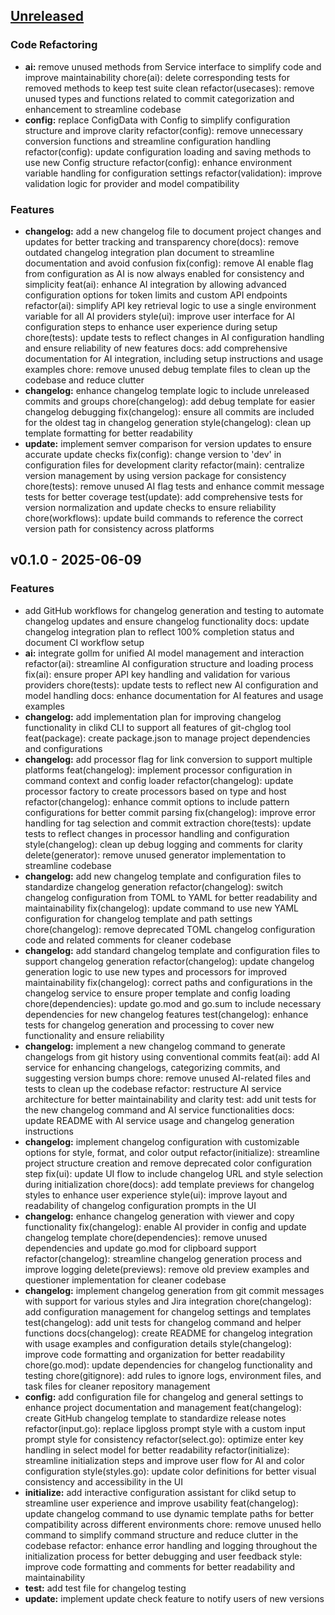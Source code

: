 <a name="unreleased"></a>
## [Unreleased]

### Code Refactoring
- **ai:** remove unused methods from Service interface to simplify code and improve maintainability chore(ai): delete corresponding tests for removed methods to keep test suite clean refactor(usecases): remove unused types and functions related to commit categorization and enhancement to streamline codebase
- **config:** replace ConfigData with Config to simplify configuration structure and improve clarity refactor(config): remove unnecessary conversion functions and streamline configuration handling refactor(config): update configuration loading and saving methods to use new Config structure refactor(config): enhance environment variable handling for configuration settings refactor(validation): improve validation logic for provider and model compatibility

### Features
- **changelog:** add a new changelog file to document project changes and updates for better tracking and transparency chore(docs): remove outdated changelog integration plan document to streamline documentation and avoid confusion fix(config): remove AI enable flag from configuration as AI is now always enabled for consistency and simplicity feat(ai): enhance AI integration by allowing advanced configuration options for token limits and custom API endpoints refactor(ai): simplify API key retrieval logic to use a single environment variable for all AI providers style(ui): improve user interface for AI configuration steps to enhance user experience during setup chore(tests): update tests to reflect changes in AI configuration handling and ensure reliability of new features docs: add comprehensive documentation for AI integration, including setup instructions and usage examples chore: remove unused debug template files to clean up the codebase and reduce clutter
- **changelog:** enhance changelog template logic to include unreleased commits and groups chore(changelog): add debug template for easier changelog debugging fix(changelog): ensure all commits are included for the oldest tag in changelog generation style(changelog): clean up template formatting for better readability
- **update:** implement semver comparison for version updates to ensure accurate update checks fix(config): change version to 'dev' in configuration files for development clarity refactor(main): centralize version management by using version package for consistency chore(tests): remove unused AI flag tests and enhance commit message tests for better coverage test(update): add comprehensive tests for version normalization and update checks to ensure reliability chore(workflows): update build commands to reference the correct version path for consistency across platforms


<a name="v0.1.0"></a>
## v0.1.0 - 2025-06-09
### Features
- add GitHub workflows for changelog generation and testing to automate changelog updates and ensure changelog functionality docs: update changelog integration plan to reflect 100% completion status and document CI workflow setup
- **ai:** integrate gollm for unified AI model management and interaction refactor(ai): streamline AI configuration structure and loading process fix(ai): ensure proper API key handling and validation for various providers chore(tests): update tests to reflect new AI configuration and model handling docs: enhance documentation for AI features and usage examples
- **changelog:** add implementation plan for improving changelog functionality in clikd CLI to support all features of git-chglog tool feat(package): create package.json to manage project dependencies and configurations
- **changelog:** add processor flag for link conversion to support multiple platforms feat(changelog): implement processor configuration in command context and config loader refactor(changelog): update processor factory to create processors based on type and host refactor(changelog): enhance commit options to include pattern configurations for better commit parsing fix(changelog): improve error handling for tag selection and commit extraction chore(tests): update tests to reflect changes in processor handling and configuration style(changelog): clean up debug logging and comments for clarity delete(generator): remove unused generator implementation to streamline codebase
- **changelog:** add new changelog template and configuration files to standardize changelog generation refactor(changelog): switch changelog configuration from TOML to YAML for better readability and maintainability fix(changelog): update command to use new YAML configuration for changelog template and path settings chore(changelog): remove deprecated TOML changelog configuration code and related comments for cleaner codebase
- **changelog:** add standard changelog template and configuration files to support changelog generation refactor(changelog): update changelog generation logic to use new types and processors for improved maintainability fix(changelog): correct paths and configurations in the changelog service to ensure proper template and config loading chore(dependencies): update go.mod and go.sum to include necessary dependencies for new changelog features test(changelog): enhance tests for changelog generation and processing to cover new functionality and ensure reliability
- **changelog:** implement a new changelog command to generate changelogs from git history using conventional commits feat(ai): add AI service for enhancing changelogs, categorizing commits, and suggesting version bumps chore: remove unused AI-related files and tests to clean up the codebase refactor: restructure AI service architecture for better maintainability and clarity test: add unit tests for the new changelog command and AI service functionalities docs: update README with AI service usage and changelog generation instructions
- **changelog:** implement changelog configuration with customizable options for style, format, and color output refactor(initialize): streamline project structure creation and remove deprecated color configuration step fix(ui): update UI flow to include changelog URL and style selection during initialization chore(docs): add template previews for changelog styles to enhance user experience style(ui): improve layout and readability of changelog configuration prompts in the UI
- **changelog:** enhance changelog generation with viewer and copy functionality fix(changelog): enable AI provider in config and update changelog template chore(dependencies): remove unused dependencies and update go.mod for clipboard support refactor(changelog): streamline changelog generation process and improve logging delete(previews): remove old preview examples and questioner implementation for cleaner codebase
- **changelog:** implement changelog generation from git commit messages with support for various styles and Jira integration chore(changelog): add configuration management for changelog settings and templates test(changelog): add unit tests for changelog command and helper functions docs(changelog): create README for changelog integration with usage examples and configuration details style(changelog): improve code formatting and organization for better readability chore(go.mod): update dependencies for changelog functionality and testing chore(gitignore): add rules to ignore logs, environment files, and task files for cleaner repository management
- **config:** add configuration file for changelog and general settings to enhance project documentation and management feat(changelog): create GitHub changelog template to standardize release notes refactor(input.go): replace lipgloss prompt style with a custom input prompt style for consistency refactor(select.go): optimize enter key handling in select model for better readability refactor(initialize): streamline initialization steps and improve user flow for AI and color configuration style(styles.go): update color definitions for better visual consistency and accessibility in the UI
- **initialize:** add interactive configuration assistant for clikd setup to streamline user experience and improve usability feat(changelog): update changelog command to use dynamic template paths for better compatibility across different environments chore: remove unused hello command to simplify command structure and reduce clutter in the codebase refactor: enhance error handling and logging throughout the initialization process for better debugging and user feedback style: improve code formatting and comments for better readability and maintainability
- **test:** add test file for changelog testing
- **update:** implement update check feature to notify users of new versions


[Unreleased]: https://github.com/clikd-inc/cli.git/compare/v0.1.0...HEAD
